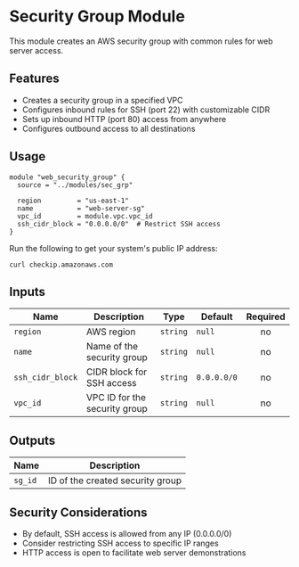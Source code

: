 # Security Group Module

This module creates an AWS security group with common rules for web server access.

## Features

- Creates a security group in a specified VPC
- Configures inbound rules for SSH (port 22) with customizable CIDR
- Sets up inbound HTTP (port 80) access from anywhere
- Configures outbound access to all destinations

## Usage

```hcl
module "web_security_group" {
  source = "../modules/sec_grp"

  region         = "us-east-1"
  name           = "web-server-sg"
  vpc_id         = module.vpc.vpc_id
  ssh_cidr_block = "0.0.0.0/0"  # Restrict SSH access
}
```

Run the following to get your system's public IP address:
   ```
   curl checkip.amazonaws.com
   ```

## Inputs

| Name             | Description                     | Type     | Default     | Required |
|------------------|---------------------------------|----------|-------------|:--------:|
| `region`         | AWS region                      | `string` | `null`      | no       |
| `name`           | Name of the security group      | `string` | `null`      | no       |
| `ssh_cidr_block` | CIDR block for SSH access       | `string` | `0.0.0.0/0` | no       |
| `vpc_id`         | VPC ID for the security group   | `string` | `null`      | no       |

## Outputs

| Name    | Description                      |
|---------|----------------------------------|
| `sg_id` | ID of the created security group |

## Security Considerations

- By default, SSH access is allowed from any IP (0.0.0.0/0)
- Consider restricting SSH access to specific IP ranges
- HTTP access is open to facilitate web server demonstrations